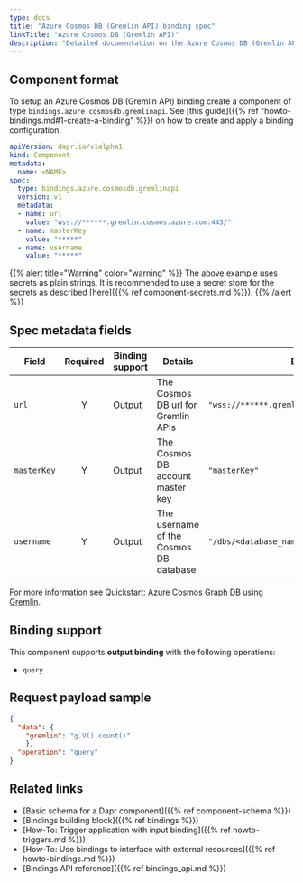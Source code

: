 ```yaml
---
type: docs
title: "Azure Cosmos DB (Gremlin API) binding spec"
linkTitle: "Azure Cosmos DB (Gremlin API)"
description: "Detailed documentation on the Azure Cosmos DB (Gremlin API) binding component"
---
```


## Component format

To setup an Azure Cosmos DB (Gremlin API) binding create a component of type `bindings.azure.cosmosdb.gremlinapi`. See [this guide]({{% ref "howto-bindings.md#1-create-a-binding" %}}) on how to create and apply a binding configuration.

```yaml
apiVersion: dapr.io/v1alpha1
kind: Component
metadata:
  name: <NAME>
spec:
  type: bindings.azure.cosmosdb.gremlinapi
  version: v1
  metadata:
  - name: url
    value: "wss://******.gremlin.cosmos.azure.com:443/"
  - name: masterKey
    value: "*****"
  - name: username
    value: "*****"
```

{{% alert title="Warning" color="warning" %}}
The above example uses secrets as plain strings. It is recommended to use a secret store for the secrets as described [here]({{% ref component-secrets.md %}}).
{{% /alert %}}

## Spec metadata fields

| Field              | Required | Binding support | Details | Example |
|--------------------|:--------:|--------|---------|---------|
| `url` | Y | Output | The Cosmos DB url for Gremlin APIs | `"wss://******.gremlin.cosmos.azure.com:443/"` |
| `masterKey` | Y | Output | The Cosmos DB account master key | `"masterKey"` |
| `username` | Y | Output | The username of the Cosmos DB database | `"/dbs/<database_name>/colls/<graph_name>"` |

For more information see [Quickstart: Azure Cosmos Graph DB using Gremlin](https://docs.microsoft.com/azure/cosmos-db/graph/create-graph-console).

## Binding support

This component supports **output binding** with the following operations:

- `query`

## Request payload sample

```json
{
  "data": {
    "gremlin": "g.V().count()"
    },
  "operation": "query"
}
```

## Related links

- [Basic schema for a Dapr component]({{% ref component-schema %}})
- [Bindings building block]({{% ref bindings %}})
- [How-To: Trigger application with input binding]({{% ref howto-triggers.md %}})
- [How-To: Use bindings to interface with external resources]({{% ref howto-bindings.md %}})
- [Bindings API reference]({{% ref bindings_api.md %}})
